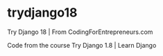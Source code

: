 # trydjango18
Try Django 18 | From CodingForEntrepreneurs.com

Code from the course Try Django 1.8 | Learn Django
